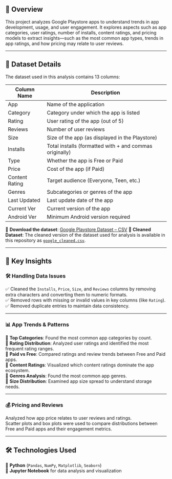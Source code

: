 
## 📱 Overview

This project analyzes Google Playstore apps to understand trends in app development, usage, and user engagement. It explores aspects such as app categories, user ratings, number of installs, content ratings, and pricing models to extract insights—such as the most common app types, trends in app ratings, and how pricing may relate to user reviews.

---

## 📂 Dataset Details

The dataset used in this analysis contains 13 columns:

| Column Name    | Description                                             |
|----------------|---------------------------------------------------------|
| App            | Name of the application                                 |
| Category       | Category under which the app is listed                  |
| Rating         | User rating of the app (out of 5)                       |
| Reviews        | Number of user reviews                                  |
| Size           | Size of the app (as displayed in the Playstore)         |
| Installs       | Total installs (formatted with + and commas originally) |
| Type           | Whether the app is Free or Paid                         |
| Price          | Cost of the app (if Paid)                               |
| Content Rating | Target audience (Everyone, Teen, etc.)                  |
| Genres         | Subcategories or genres of the app                      |
| Last Updated   | Last update date of the app                             |
| Current Ver    | Current version of the app                              |
| Android Ver    | Minimum Android version required                        |

🔹 **Download the dataset**: [Google Playstore Dataset – CSV](https://raw.githubusercontent.com/krishnaik06/playstore-Dataset/main/googleplaystore.csv)
🔹 **Cleaned Dataset**: The cleaned version of the dataset used for analysis is available in this repository as [`google_cleaned.csv`](google_cleaned.csv).


---

## 📌 Key Insights

### 🛠 Handling Data Issues

✅ Cleaned the `Installs`, `Price`, `Size`, and `Reviews` columns by removing extra characters and converting them to numeric formats.  
✅ Removed rows with missing or invalid values in key columns (like `Rating`).  
✅ Removed duplicate entries to maintain data consistency.

---

### 📊 App Trends & Patterns

📌 **Top Categories**: Found the most common app categories by count.  
📌 **Rating Distribution**: Analyzed user ratings and identified the most frequent rating ranges.  
📌 **Paid vs Free**: Compared ratings and review trends between Free and Paid apps.  
📌 **Content Ratings**: Visualized which content ratings dominate the app ecosystem.  
📌 **Genres Analysis**: Found the most common app genres.  
📌 **Size Distribution**: Examined app size spread to understand storage needs.

---

### 💰 Pricing and Reviews

Analyzed how app price relates to user reviews and ratings.  
Scatter plots and box plots were used to compare distributions between Free and Paid apps and their engagement metrics.

---

## 🛠️ Technologies Used

🐍 **Python** (`Pandas`, `NumPy`, `Matplotlib`, `Seaborn`)  
📓 **Jupyter Notebook** for data analysis and visualization
